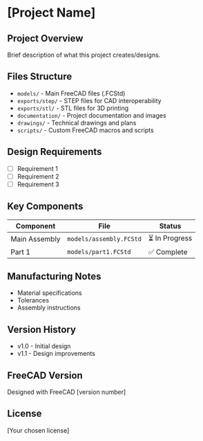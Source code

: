 # [Project Name]

## Project Overview
Brief description of what this project creates/designs.

## Files Structure
- `models/` - Main FreeCAD files (.FCStd)
- `exports/step/` - STEP files for CAD interoperability  
- `exports/stl/` - STL files for 3D printing
- `documentation/` - Project documentation and images
- `drawings/` - Technical drawings and plans
- `scripts/` - Custom FreeCAD macros and scripts

## Design Requirements
- [ ] Requirement 1
- [ ] Requirement 2
- [ ] Requirement 3

## Key Components
| Component | File | Status |
|-----------|------|--------|
| Main Assembly | `models/assembly.FCStd` | ⏳ In Progress |
| Part 1 | `models/part1.FCStd` | ✅ Complete |

## Manufacturing Notes
- Material specifications
- Tolerances
- Assembly instructions

## Version History
- v1.0 - Initial design
- v1.1 - Design improvements

## FreeCAD Version
Designed with FreeCAD [version number]

## License
[Your chosen license]